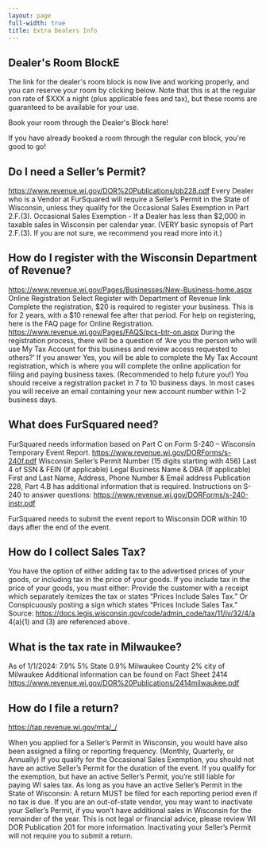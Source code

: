 ```yaml
---
layout: page
full-width: true
title: Extra Dealers Info
---
```


## Dealer's Room BlockE

The link for the dealer's room block is now live and working properly, and you can reserve your room by clicking below. Note that this is at the regular con rate of $XXX a night (plus applicable fees and tax), but these rooms are guaranteed to be available for your use.

Book your room through the Dealer's Block here!

If you have already booked a room through the regular con block, you're good to go!



## Do I need a Seller’s Permit?

https://www.revenue.wi.gov/DOR%20Publications/pb228.pdf
Every Dealer who is a Vendor at FurSquared will require a Seller’s Permit in the State of Wisconsin, unless they qualify for the Occasional Sales Exemption in Part 2.F.(3).
Occasional Sales Exemption - If a Dealer has less than $2,000 in taxable sales in Wisconsin per calendar year. (VERY basic synopsis of Part 2.F.(3). If you are not sure, we recommend you read more into it.)



## How do I register with the Wisconsin Department of Revenue?
https://www.revenue.wi.gov/Pages/Businesses/New-Business-home.aspx
Online Registration
Select Register with Department of Revenue link
Complete the registration, $20 is required to register your business.
This is for 2 years, with a $10 renewal fee after that period.
For help on registering, here is the FAQ page for Online Registration.
https://www.revenue.wi.gov/Pages/FAQS/pcs-btr-on.aspx
During the registration process, there will be a question of ‘Are you the person who will use My Tax Account for this business and review access requested to others?’
If you answer Yes, you will be able to complete the My Tax Account registration, which is where you will complete the online application for filing and paying business taxes. (Recommended to help future you!)
You should receive a registration packet in 7 to 10 business days. In most cases you will receive an email containing your new account number within 1-2 business days.





## What does FurSquared need?
FurSquared needs information based on Part C on Form S-240 – Wisconsin Temporary Event Report. https://www.revenue.wi.gov/DORForms/s-240f.pdf
Wisconsin Seller’s Permit Number (15 digits starting with 456)
Last 4 of SSN & FEIN (If applicable)
Legal Business Name & DBA (If applicable)
First and Last Name, Address, Phone Number & Email address
Publication 228, Part 4.B has additional information that is required.
Instructions on S-240 to answer questions:
https://www.revenue.wi.gov/DORForms/s-240-instr.pdf

FurSquared needs to submit the event report to Wisconsin DOR within 10 days after the end of the event.



## How do I collect Sales Tax?
You have the option of either adding tax to the advertised prices of your goods, or including tax in the price of your goods. If you include tax in the price of your goods, you must either:
Provide the customer with a receipt which separately itemizes the tax or states “Prices Include Sales Tax.” Or
Conspicuously posting a sign which states “Prices Include Sales Tax.”
Source: https://docs.legis.wisconsin.gov/code/admin_code/tax/11/iv/32/4/a
4(a)(1) and (3) are referenced above.



## What is the tax rate in Milwaukee?
As of 1/1/2024: 7.9%
5% State
0.9% Milwaukee County
2% city of Milwaukee
Additional information can be found on Fact Sheet 2414 https://www.revenue.wi.gov/DOR%20Publications/2414milwaukee.pdf



## How do I file a return?
https://tap.revenue.wi.gov/mta/_/

When you applied for a Seller’s Permit in Wisconsin, you would have also been assigned a filing or reporting frequency. (Monthly, Quarterly, or Annually)
If you qualify for the Occasional Sales Exemption, you should not have an active Seller’s Permit for the duration of the event. If you qualify for the exemption, but have an active Seller’s Permit, you’re still liable for paying WI sales tax.
As long as you have an active Seller’s Permit in the State of Wisconsin:
A return MUST be filed for each reporting period even if no tax is due.
If you are an out-of-state vendor, you may want to inactivate your Seller’s Permit, if you won’t have additional sales in Wisconsin for the remainder of the year. This is not legal or financial advice, please review WI DOR Publication 201 for more information.
Inactivating your Seller’s Permit will not require you to submit a return.

